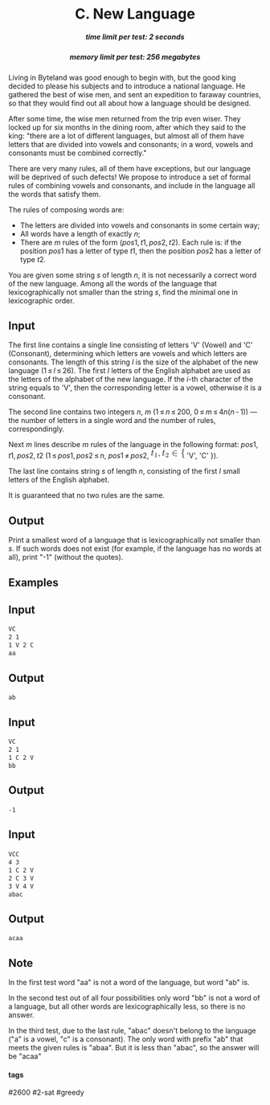 <h1 style='text-align: center;'> C. New Language</h1>

<h5 style='text-align: center;'>time limit per test: 2 seconds</h5>
<h5 style='text-align: center;'>memory limit per test: 256 megabytes</h5>

Living in Byteland was good enough to begin with, but the good king decided to please his subjects and to introduce a national language. He gathered the best of wise men, and sent an expedition to faraway countries, so that they would find out all about how a language should be designed.

After some time, the wise men returned from the trip even wiser. They locked up for six months in the dining room, after which they said to the king: "there are a lot of different languages, but almost all of them have letters that are divided into vowels and consonants; in a word, vowels and consonants must be combined correctly."

There are very many rules, all of them have exceptions, but our language will be deprived of such defects! We propose to introduce a set of formal rules of combining vowels and consonants, and include in the language all the words that satisfy them.

The rules of composing words are:

* The letters are divided into vowels and consonants in some certain way;
* All words have a length of exactly *n*;
* There are *m* rules of the form (*pos*1, *t*1, *pos*2, *t*2). Each rule is: if the position *pos*1 has a letter of type *t*1, then the position *pos*2 has a letter of type *t*2.

You are given some string *s* of length *n*, it is not necessarily a correct word of the new language. Among all the words of the language that lexicographically not smaller than the string *s*, find the minimal one in lexicographic order.

## Input

The first line contains a single line consisting of letters 'V' (Vowel) and 'C' (Consonant), determining which letters are vowels and which letters are consonants. The length of this string *l* is the size of the alphabet of the new language (1 ≤ *l* ≤ 26). The first *l* letters of the English alphabet are used as the letters of the alphabet of the new language. If the *i*-th character of the string equals to 'V', then the corresponding letter is a vowel, otherwise it is a consonant.

The second line contains two integers *n*, *m* (1 ≤ *n* ≤ 200, 0 ≤ *m* ≤ 4*n*(*n* - 1)) — the number of letters in a single word and the number of rules, correspondingly.

Next *m* lines describe *m* rules of the language in the following format: *pos*1, *t*1, *pos*2, *t*2 (1 ≤ *pos*1, *pos*2 ≤ *n*, *pos*1 ≠ *pos*2, ![](images/ae3346f490020535d1588f6eaa7c7c2e4562d247.png) 'V', 'C' }).

The last line contains string *s* of length *n*, consisting of the first *l* small letters of the English alphabet.

It is guaranteed that no two rules are the same.

## Output

Print a smallest word of a language that is lexicographically not smaller than *s*. If such words does not exist (for example, if the language has no words at all), print "-1" (without the quotes).

## Examples

## Input


```
VC  
2 1  
1 V 2 C  
aa  

```
## Output


```
ab  

```
## Input


```
VC  
2 1  
1 C 2 V  
bb  

```
## Output


```
-1  

```
## Input


```
VCC  
4 3  
1 C 2 V  
2 C 3 V  
3 V 4 V  
abac  

```
## Output


```
acaa  

```
## Note

In the first test word "aa" is not a word of the language, but word "ab" is.

In the second test out of all four possibilities only word "bb" is not a word of a language, but all other words are lexicographically less, so there is no answer.

In the third test, due to the last rule, "abac" doesn't belong to the language ("a" is a vowel, "c" is a consonant). The only word with prefix "ab" that meets the given rules is "abaa". But it is less than "abac", so the answer will be "acaa"



#### tags 

#2600 #2-sat #greedy 
